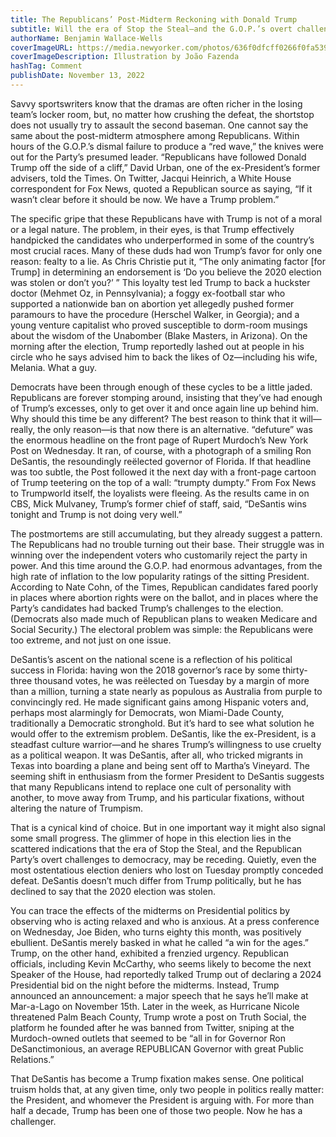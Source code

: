 ```yaml
---
title: The Republicans’ Post-Midterm Reckoning with Donald Trump
subtitle: Will the era of Stop the Steal—and the G.O.P.’s overt challenges to democracy—finally start to recede?
authorName: Benjamin Wallace-Wells
coverImageURL: https://media.newyorker.com/photos/636f0dfcff0266f0fa539ffe/master/w_960,c_limit/221121_r41382.jpg
coverImageDescription: Illustration by João Fazenda
hashTag: Comment
publishDate: November 13, 2022
---
```


Savvy sportswriters know that the dramas are often richer in the losing team’s locker room, but, no matter how crushing the defeat, the shortstop does not usually try to assault the second baseman. One cannot say the same about the post-midterm atmosphere among Republicans. Within hours of the G.O.P.’s dismal failure to produce a “red wave,” the knives were out for the Party’s presumed leader. “Republicans have followed Donald Trump off the side of a cliff,” David Urban, one of the ex-President’s former advisers, told the Times. On Twitter, Jacqui Heinrich, a White House correspondent for Fox News, quoted a Republican source as saying, “If it wasn’t clear before it should be now. We have a Trump problem.”

The specific gripe that these Republicans have with Trump is not of a moral or a legal nature. The problem, in their eyes, is that Trump effectively handpicked the candidates who underperformed in some of the country’s most crucial races. Many of these duds had won Trump’s favor for only one reason: fealty to a lie. As Chris Christie put it, “The only animating factor [for Trump] in determining an endorsement is ‘Do you believe the 2020 election was stolen or don’t you?’ ” This loyalty test led Trump to back a huckster doctor (Mehmet Oz, in Pennsylvania); a foggy ex-football star who supported a nationwide ban on abortion yet allegedly pushed former paramours to have the procedure (Herschel Walker, in Georgia); and a young venture capitalist who proved susceptible to dorm-room musings about the wisdom of the Unabomber (Blake Masters, in Arizona). On the morning after the election, Trump reportedly lashed out at people in his circle who he says advised him to back the likes of Oz—including his wife, Melania. What a guy.

Democrats have been through enough of these cycles to be a little jaded. Republicans are forever stomping around, insisting that they’ve had enough of Trump’s excesses, only to get over it and once again line up behind him. Why should this time be any different? The best reason to think that it will—really, the only reason—is that now there is an alternative. “defuture” was the enormous headline on the front page of Rupert Murdoch’s New York Post on Wednesday. It ran, of course, with a photograph of a smiling Ron DeSantis, the resoundingly reëlected governor of Florida. If that headline was too subtle, the Post followed it the next day with a front-page cartoon of Trump teetering on the top of a wall: “trumpty dumpty.” From Fox News to Trumpworld itself, the loyalists were fleeing. As the results came in on CBS, Mick Mulvaney, Trump’s former chief of staff, said, “DeSantis wins tonight and Trump is not doing very well.”

The postmortems are still accumulating, but they already suggest a pattern. The Republicans had no trouble turning out their base. Their struggle was in winning over the independent voters who customarily reject the party in power. And this time around the G.O.P. had enormous advantages, from the high rate of inflation to the low popularity ratings of the sitting President. According to Nate Cohn, of the Times, Republican candidates fared poorly in places where abortion rights were on the ballot, and in places where the Party’s candidates had backed Trump’s challenges to the election. (Democrats also made much of Republican plans to weaken Medicare and Social Security.) The electoral problem was simple: the Republicans were too extreme, and not just on one issue.

DeSantis’s ascent on the national scene is a reflection of his political success in Florida: having won the 2018 governor’s race by some thirty-three thousand votes, he was reëlected on Tuesday by a margin of more than a million, turning a state nearly as populous as Australia from purple to convincingly red. He made significant gains among Hispanic voters and, perhaps most alarmingly for Democrats, won Miami-Dade County, traditionally a Democratic stronghold. But it’s hard to see what solution he would offer to the extremism problem. DeSantis, like the ex-President, is a steadfast culture warrior—and he shares Trump’s willingness to use cruelty as a political weapon. It was DeSantis, after all, who tricked migrants in Texas into boarding a plane and being sent off to Martha’s Vineyard. The seeming shift in enthusiasm from the former President to DeSantis suggests that many Republicans intend to replace one cult of personality with another, to move away from Trump, and his particular fixations, without altering the nature of Trumpism.

That is a cynical kind of choice. But in one important way it might also signal some small progress. The glimmer of hope in this election lies in the scattered indications that the era of Stop the Steal, and the Republican Party’s overt challenges to democracy, may be receding. Quietly, even the most ostentatious election deniers who lost on Tuesday promptly conceded defeat. DeSantis doesn’t much differ from Trump politically, but he has declined to say that the 2020 election was stolen.

You can trace the effects of the midterms on Presidential politics by observing who is acting relaxed and who is anxious. At a press conference on Wednesday, Joe Biden, who turns eighty this month, was positively ebullient. DeSantis merely basked in what he called “a win for the ages.” Trump, on the other hand, exhibited a frenzied urgency. Republican officials, including Kevin McCarthy, who seems likely to become the next Speaker of the House, had reportedly talked Trump out of declaring a 2024 Presidential bid on the night before the midterms. Instead, Trump announced an announcement: a major speech that he says he’ll make at Mar-a-Lago on November 15th. Later in the week, as Hurricane Nicole threatened Palm Beach County, Trump wrote a post on Truth Social, the platform he founded after he was banned from Twitter, sniping at the Murdoch-owned outlets that seemed to be “all in for Governor Ron DeSanctimonious, an average REPUBLICAN Governor with great Public Relations.”

That DeSantis has become a Trump fixation makes sense. One political truism holds that, at any given time, only two people in politics really matter: the President, and whomever the President is arguing with. For more than half a decade, Trump has been one of those two people. Now he has a challenger.